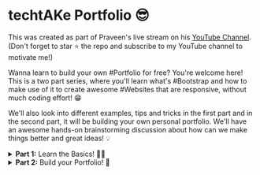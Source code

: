 # techtAKe Portfolio 😎
This was created as part of Praveen's live stream on his [YouTube Channel](https://www.youtube.com/praveenscience?sub_confirmation=1). (Don't forget to star :star: the repo and subscribe to my YouTube channel to motivate me!)

Wanna learn to build your own #Portfolio for free? You're welcome here! This is a two part series, where you'll learn what's #Bootstrap and how to make use of it to create awesome #Websites that are responsive, without much coding effort! 😁

We'll also look into different examples, tips and tricks in the first part and in the second part, it will be building your own personal portfolio. We'll have an awesome hands-on brainstorming discussion about how can we make things better and great ideas! 💡

<details>
  <summary><strong>Part 1:</strong> Learn the Basics! 👌🏻</summary>
  <p align="center">
<!-- <img src=" " alt="Part 1" /> -->
    <a href="https://youtu.be/j88raJsOYb4">👉 Watch Part 1 📽 👈</a>
  </p>
</details>
<details>
  <summary><strong>Part 2:</strong> Build your Portfolio! 📃</summary>
  <p align="center">
<!--    <img src=" " alt="Part 2" /> -->
    <a href="https://youtu.be/8YreW901Z68">👉 Watch Part 2 📽 👈</a>
  </p>
</details>
